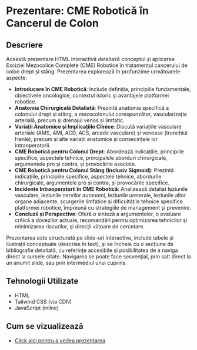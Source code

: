 # Prezentare: CME Robotică în Cancerul de Colon

## Descriere

Această prezentare HTML interactivă detaliază conceptul și aplicarea Exciziei Mezocolice Complete (CME) Robotice în tratamentul cancerului de colon drept și stâng. Prezentarea explorează în profunzime următoarele aspecte:

* **Introducere în CME Robotică**: Include definiția, principiile fundamentale, obiectivele oncologice, contextul istoric și avantajele platformei robotice.
* **Anatomia Chirurgicală Detaliată**: Prezintă anatomia specifică a colonului drept și stâng, a mezocolonului corespunzător, vascularizația arterială, precum și drenajul venos și limfatic.
* **Variații Anatomice și Implicațiile Clinice**: Discută variațiile vasculare arteriale (AMS, AMI, ACD, ACS, arcade vasculare) și venoase (trunchiul Henle), precum și alte variații anatomice și consecințele lor intraoperatorii.
* **CME Robotică pentru Colonul Drept**: Abordează indicațiile, principiile specifice, aspectele tehnice, principalele aborduri chirurgicale, argumentele pro și contra, și provocările asociate.
* **CME Robotică pentru Colonul Stâng (Inclusiv Sigmoid)**: Prezintă indicațiile, principiile specifice, aspectele tehnice, abordurile chirurgicale, argumentele pro și contra, și provocările specifice.
* **Incidente Intraoperatorii în CME Robotică**: Analizează detaliat leziunile vasculare, leziunile nervilor autonomi, leziunile ureterale, leziunile altor organe adiacente, scurgerile limfatice și dificultățile tehnice specifice platformei robotice, împreună cu strategiile de management și prevenire.
* **Concluzii și Perspective**: Oferă o sinteză a argumentelor, o evaluare critică a dovezilor actuale, recomandări pentru optimizarea tehnicilor și minimizarea riscurilor, și direcții viitoare de cercetare.

Prezentarea este structurată pe slide-uri interactive, include tabele și ilustrații conceptuale (descrise în text), și se încheie cu o secțiune de bibliografie detaliată, cu referințe accesibile și posibilitatea de a naviga direct la sursele citate. Navigarea se poate face secvențial, prin salt direct la un anumit slide, sau prin intermediul unui cuprins.

## Tehnologii Utilizate
* HTML
* Tailwind CSS (via CDN)
* JavaScript (inline)

## Cum se vizualizează
* [Click aici pentru a vedea prezentarea](https://mariuscomper.github.io/prezentare-cme-robotica/Prezentare%20CME%20AB-MC.html)

